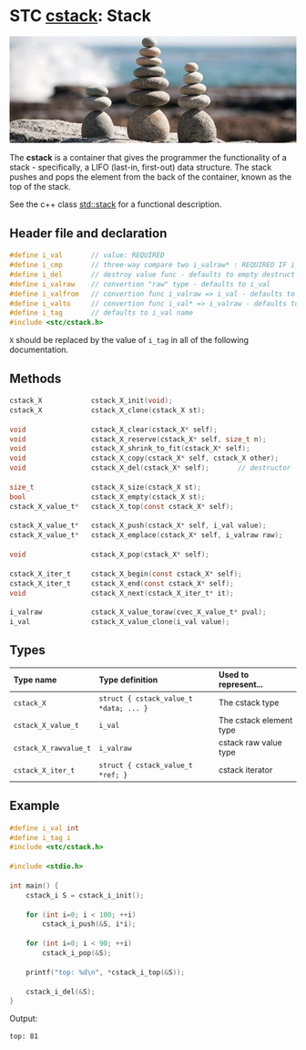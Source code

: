 # STC [cstack](../include/stc/cstack.h): Stack
![Stack](pics/stack.jpg)

The **cstack** is a container that gives the programmer the functionality of a stack - specifically, a LIFO (last-in, first-out) data structure. The stack pushes and pops the element from the back of the container, known as the top of the stack.

See the c++ class [std::stack](https://en.cppreference.com/w/cpp/container/stack) for a functional description.

## Header file and declaration

```c
#define i_val       // value: REQUIRED
#define i_cmp       // three-way compare two i_valraw* : REQUIRED IF i_valraw is a non-integral type
#define i_del       // destroy value func - defaults to empty destruct
#define i_valraw    // convertion "raw" type - defaults to i_val
#define i_valfrom   // convertion func i_valraw => i_val - defaults to plain copy
#define i_valto     // convertion func i_val* => i_valraw - defaults to plain copy
#define i_tag       // defaults to i_val name
#include <stc/cstack.h>
```
`X` should be replaced by the value of `i_tag` in all of the following documentation.

## Methods

```c
cstack_X            cstack_X_init(void);
cstack_X            cstack_X_clone(cstack_X st);

void                cstack_X_clear(cstack_X* self);
void                cstack_X_reserve(cstack_X* self, size_t n);
void                cstack_X_shrink_to_fit(cstack_X* self);
void                cstack_X_copy(cstack_X* self, cstack_X other);
void                cstack_X_del(cstack_X* self);       // destructor

size_t              cstack_X_size(cstack_X st);
bool                cstack_X_empty(cstack_X st);
cstack_X_value_t*   cstack_X_top(const cstack_X* self);

cstack_X_value_t*   cstack_X_push(cstack_X* self, i_val value);
cstack_X_value_t*   cstack_X_emplace(cstack_X* self, i_valraw raw);

void                cstack_X_pop(cstack_X* self);

cstack_X_iter_t     cstack_X_begin(const cstack_X* self);
cstack_X_iter_t     cstack_X_end(const cstack_X* self);
void                cstack_X_next(cstack_X_iter_t* it);

i_valraw            cstack_X_value_toraw(cvec_X_value_t* pval);
i_val               cstack_X_value_clone(i_val value);
```

## Types

| Type name             | Type definition                        | Used to represent...        |
|:----------------------|:---------------------------------------|:----------------------------|
| `cstack_X`            | `struct { cstack_value_t *data; ... }` | The cstack type             |
| `cstack_X_value_t`    | `i_val`                                | The cstack element type     |
| `cstack_X_rawvalue_t` | `i_valraw`                             | cstack raw value type       |
| `cstack_X_iter_t`     | `struct { cstack_value_t *ref; }`      | cstack iterator             |

## Example
```c
#define i_val int
#define i_tag i
#include <stc/cstack.h>

#include <stdio.h>

int main() {
    cstack_i S = cstack_i_init();

    for (int i=0; i < 100; ++i)
        cstack_i_push(&S, i*i);

    for (int i=0; i < 90; ++i)
        cstack_i_pop(&S);

    printf("top: %d\n", *cstack_i_top(&S));

    cstack_i_del(&S);
}
```
Output:
```
top: 81
```